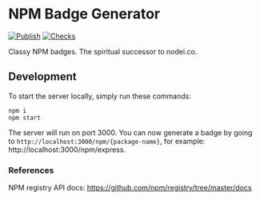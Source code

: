 # NPM Badge Generator

[![Publish](https://github.com/LucaScorpion/npm-badge-generator/actions/workflows/publish.yml/badge.svg)](https://github.com/LucaScorpion/npm-badge-generator/actions/workflows/publish.yml)
[![Checks](https://github.com/LucaScorpion/npm-badge-generator/actions/workflows/checks.yml/badge.svg)](https://github.com/LucaScorpion/npm-badge-generator/actions/workflows/checks.yml)

Classy NPM badges.
The spiritual successor to nodei.co.

## Development

To start the server locally, simply run these commands:

```shell
npm i
npm start
```

The server will run on port 3000.
You can now generate a badge by going to `http://localhost:3000/npm/{package-name}`,
for example: http://localhost:3000/npm/express.

### References

NPM registry API docs: https://github.com/npm/registry/tree/master/docs
